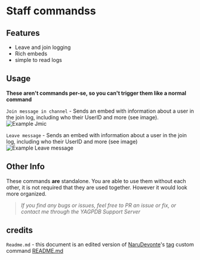 # Staff commandss

## Features
- Leave and join logging
- Rich embeds
- simple to read logs

## Usage
**These aren't commands per-se, so you can't trigger them like a normal command**

`Join message in channel` - Sends an embed with information about a user in the join log, including who their UserID and more (see image).
![Example Jmic](https://cdn.discordapp.com/attachments/784132357002625047/795307154034262036/unknown.png)

`Leave message` - Sends an embed with information about a user in the join log, including who their UserID and more (see image)
![Example Leave message](https://cdn.discordapp.com/attachments/784132357002625047/795307269242748968/unknown.png)

## Other Info
These commands **are** standalone. You are able to use them without each other, it is not required that they are used together. However it would look more organized.

> *If you find any bugs or issues, feel free to PR an issue or fix, or contact me through the YAGPDB Support Server*


## credits

`Readme.md` - this document is an edited version of [NaruDevonte](https://github.com/NaruDevnote)'s [tag](https://github.com/NaruDevnote/yagpdb-ccs/tree/master/tags) custom command [README.md](https://github.com/NaruDevnote/yagpdb-ccs/blob/master/tags/README.md)
